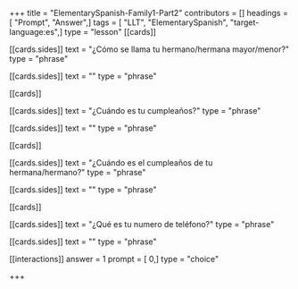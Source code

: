 +++
title = "ElementarySpanish-Family1-Part2"
contributors = []
headings = [ "Prompt", "Answer",]
tags = [ "LLT", "ElementarySpanish", "target-language:es",]
type = "lesson"
[[cards]]

[[cards.sides]]
text = "¿Cómo se llama tu hermano/hermana mayor/menor?"
type = "phrase"

[[cards.sides]]
text = ""
type = "phrase"

[[cards]]

[[cards.sides]]
text = "¿Cuándo es tu cumpleaños?"
type = "phrase"

[[cards.sides]]
text = ""
type = "phrase"

[[cards]]

[[cards.sides]]
text = "¿Cuándo es el cumpleaños de tu hermana/hermano?"
type = "phrase"

[[cards.sides]]
text = ""
type = "phrase"

[[cards]]

[[cards.sides]]
text = "¿Qué es tu numero de teléfono?"
type = "phrase"

[[cards.sides]]
text = ""
type = "phrase"

[[interactions]]
answer = 1
prompt = [ 0,]
type = "choice"

+++
